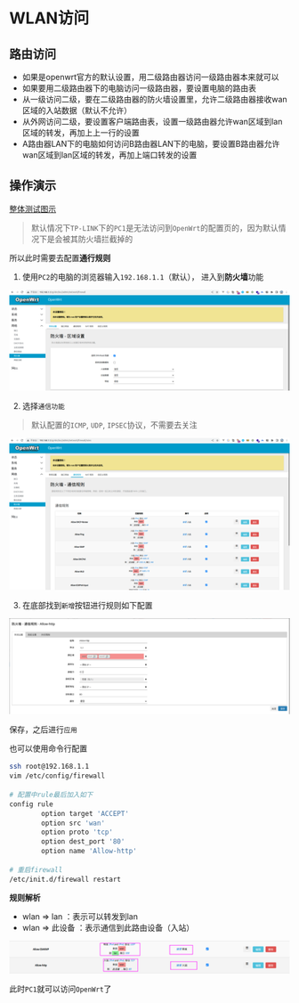 # WLAN访问

## 路由访问
- 如果是openwrt官方的默认设置，用二级路由器访问一级路由器本来就可以
- 如果要用二级路由器下的电脑访问一级路由器，要设置电脑的路由表
- 从一级访问二级，要在二级路由器的防火墙设置里，允许二级路由器接收wan区域的入站数据（默认不允许）
- 从外网访问二级，要设置客户端路由表，设置一级路由器允许wan区域到lan区域的转发，再加上上一行的设置
- A路由器LAN下的电脑如何访问B路由器LAN下的电脑，要设置B路由器允许wan区域到lan区域的转发，再加上端口转发的设置
  
## 操作演示

[整体测试图示](../assets/Network.drawio ':include :type=code')

> 默认情况下`TP-LINK`下的`PC1`是无法访问到`OpenWrt`的配置页的，因为默认情况下是会被其防火墙拦截掉的

所以此时需要去配置**通行规则**

1. 使用`PC2`的电脑的浏览器输入`192.168.1.1`（默认）， 进入到**防火墙**功能

![](assets/1.png)

2. 选择`通信功能`
> 默认配置的`ICMP`, `UDP`, `IPSEC`协议，不需要去关注

![](assets/2.png)


3. 在底部找到`新增`按钮进行规则如下配置

![](assets/3.png)

保存，之后进行`应用`


也可以使用命令行配置
```bash
ssh root@192.168.1.1
vim /etc/config/firewall

# 配置中rule最后加入如下
config rule
        option target 'ACCEPT'
        option src 'wan'
        option proto 'tcp'
        option dest_port '80'
        option name 'Allow-http'

# 重启firewall
/etc/init.d/firewall restart
```

**规则解析**
- wlan => lan ：表示可以转发到lan
- wlan => 此设备 ：表示通信到此路由设备（入站）

![](assets/4.png)
  
此时`PC1`就可以访问`OpenWrt`了
